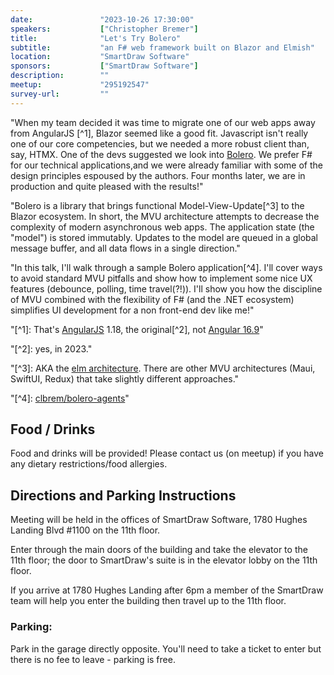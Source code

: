 ```yaml
---
date:               "2023-10-26 17:30:00"
speakers:           ["Christopher Bremer"]
title:              "Let's Try Bolero"
subtitle:           "an F# web framework built on Blazor and Elmish"
location:           "SmartDraw Software"
sponsors:           ["SmartDraw Software"]
description:        ""
meetup:             "295192547"
survey-url:         ""
---
```


"When my team decided it was time to migrate one of our web apps away from AngularJS [^1], Blazor seemed like a good fit. Javascript isn't really one of our core competencies, but we needed a more robust client than, say, HTMX. One of the devs suggested we look into [Bolero](https://fsbolero.io). We prefer F# for our technical applications,and we were already familiar with some of the design principles espoused by the authors. Four months later, we are in production and quite pleased with the results!"

"Bolero is a library that brings functional Model-View-Update[^3] to the Blazor ecosystem. In short, the MVU architecture attempts to decrease the complexity of modern asynchronous web apps. The application state (the "model") is stored immutably. Updates to the model are queued in a global message buffer, and all data flows in a single direction."

"In this talk, I'll walk through a sample Bolero application[^4]. I'll cover ways to avoid standard MVU pitfalls and show how to implement some nice UX features (debounce, polling, time travel(?!)). I'll show you how the discipline of MVU combined with the flexibility of F# (and the .NET ecosystem) simplifies UI development for a non front-end dev like me!"

"[^1]: That's [AngularJS](https://angularjs.org) 1.18, the original[^2], not [Angular 16.9](https://angular.io)"

"[^2]: yes, in 2023."

"[^3]: AKA the [elm architecture](https://guide.elm-lang.org/architecture/index.html). There are other MVU architectures (Maui, SwiftUI, Redux) that take slightly different approaches."

"[^4]: [clbrem/bolero-agents](https://github.com/clbrem/bolero-agents)"

## Food / Drinks
Food and drinks will be provided! Please contact us (on meetup) if you have any dietary restrictions/food allergies.

## Directions and Parking Instructions

Meeting will be held in the offices of SmartDraw Software, 1780 Hughes Landing Blvd #1100 on the 11th floor.

Enter through the main doors of the building and take the elevator to the 11th floor; the door to SmartDraw's suite is in the elevator lobby on the 11th floor.

If you arrive at 1780 Hughes Landing after 6pm a member of the SmartDraw team will help you enter the building then travel up to the 11th floor.

### Parking:

Park in the garage directly opposite. You'll need to take a ticket to enter but there is no fee to leave - parking is free.